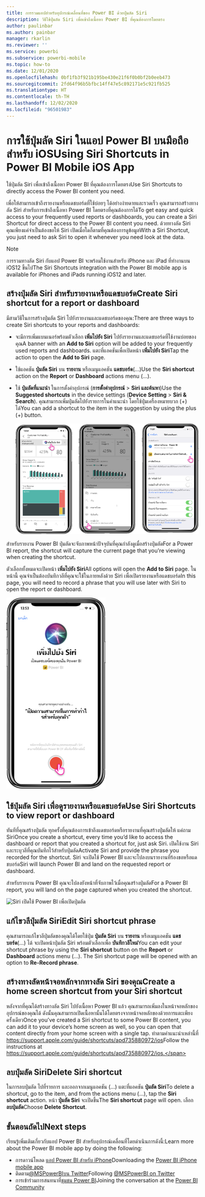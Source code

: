 ```yaml
---
title: การรวมแอปสำหรับอุปกรณ์เคลื่อนที่ของ Power BI ด้วยปุ่มลัด Siri
description: วิธีใช้ปุ่มลัด Siri เพื่อเข้าถึงเนื้อหา Power BI ที่คุณต้องการโดยตรง
author: paulinbar
ms.author: painbar
manager: rkarlin
ms.reviewer: ''
ms.service: powerbi
ms.subservice: powerbi-mobile
ms.topic: how-to
ms.date: 12/01/2020
ms.openlocfilehash: 0bf1fb3f921b195be430e21f6f0b0bf2b0eeb473
ms.sourcegitcommit: 2fd64f96b5bfbc14ff47e5c892171e5c921fb525
ms.translationtype: HT
ms.contentlocale: th-TH
ms.lasthandoff: 12/02/2020
ms.locfileid: "96501983"
---
```

# <a name="using-siri-shortcuts-in-power-bi-mobile-ios-app"></a><span data-ttu-id="f7189-103">การใช้ปุ่มลัด Siri ในแอป Power BI บนมือถือสำหรับ iOS</span><span class="sxs-lookup"><span data-stu-id="f7189-103">Using Siri Shortcuts in Power BI Mobile iOS App</span></span>

<span data-ttu-id="f7189-104">ใช้ปุ่มลัด Siri เพื่อเข้าถึงเนื้อหา Power BI ที่คุณต้องการโดยตรง</span><span class="sxs-lookup"><span data-stu-id="f7189-104">Use Siri Shortcuts to directly access the Power BI content you need.</span></span>

<span data-ttu-id="f7189-105">เพื่อให้สามารถเข้าถึงรายงานหรือแดชบอร์ดที่ใช้บ่อยๆ ได้อย่างง่ายดายและรวดเร็ว คุณสามารถสร้างทางลัด Siri สำหรับการเข้าถึงเนื้อหา Power BI โดยตรงที่คุณต้องการได้</span><span class="sxs-lookup"><span data-stu-id="f7189-105">To get easy and quick access to your frequently used reports or dashboards, you can create a Siri Shortcut for direct access to the Power BI content you need.</span></span> <span data-ttu-id="f7189-106">ด้วยทางลัด Siri คุณเพียงแค่จำเป็นต้องขอให้ Siri เปิดเมื่อใดก็ตามที่คุณต้องการดูข้อมูล</span><span class="sxs-lookup"><span data-stu-id="f7189-106">With a Siri Shortcut, you just need to ask Siri to open it whenever you need look at the data.</span></span>

> [!NOTE]
> <span data-ttu-id="f7189-107">การรวมทางลัด Siri กับแอป Power BI จะพร้อมใช้งานสำหรับ iPhone และ iPad ที่ทำงานบน iOS12 ขึ้นไป</span><span class="sxs-lookup"><span data-stu-id="f7189-107">The Siri Shortcuts integration with the Power BI mobile app is available for iPhones and iPads running iOS12 and later.</span></span>

## <a name="create-siri-shortcut-for-a-report-or-dashboard"></a><span data-ttu-id="f7189-108">สร้างปุ่มลัด Siri สำหรับรายงานหรือแดชบอร์ด</span><span class="sxs-lookup"><span data-stu-id="f7189-108">Create Siri shortcut for a report or dashboard</span></span>

<span data-ttu-id="f7189-109">มีสามวิธีในการสร้างปุ่มลัด Siri ไปยังรายงานและแดชบอร์ดของคุณ:</span><span class="sxs-lookup"><span data-stu-id="f7189-109">There are three ways to create Siri shortcuts to your reports and dashboards:</span></span>

- <span data-ttu-id="f7189-110">จะมีการเพิ่มแบนเนอร์พร้อมตัวเลือก **เพิ่มไปยัง Siri** ไปยังรายงานและแดชบอร์ดที่ใช้งานบ่อยของคุณ</span><span class="sxs-lookup"><span data-stu-id="f7189-110">A banner with an **Add to Siri** option will be added to your frequently used reports and dashboards.</span></span> <span data-ttu-id="f7189-111">แตะที่แอคชันเพื่อเปิดหน้า **เพิ่มไปยัง Siri**</span><span class="sxs-lookup"><span data-stu-id="f7189-111">Tap the action to open the **Add to Siri** page.</span></span>
    
- <span data-ttu-id="f7189-112">ใช้แอคชัน **ปุ่มลัด Siri** บน **รายงาน** หรือเมนูแอคชัน **แดชบอร์ด**(...)</span><span class="sxs-lookup"><span data-stu-id="f7189-112">Use the **Siri shortcut** action on the **Report** or **Dashboard** actions menu (...).</span></span>
    
- <span data-ttu-id="f7189-113">ใช้ **ปุ่มลัดที่แนะนำ** ในการตั้งค่าอุปกรณ์ (**การตั้งค่าอุปกรณ์** > **Siri และค้นหา**)</span><span class="sxs-lookup"><span data-stu-id="f7189-113">Use the **Suggested shortcuts** in the device settings (**Device Setting** > **Siri & Search**).</span></span> <span data-ttu-id="f7189-114">คุณสามารถเพิ่มปุ่มลัดไปยังรายการในคำแนะนำ โดยใช้ปุ่มเครื่องหมายบวก (+) ได้</span><span class="sxs-lookup"><span data-stu-id="f7189-114">You can add a shortcut to the item in the suggestion by using the plus (+) button.</span></span>
     
     ![สร้างปุ่มลัด](./media/mobile-apps-ios-siri-search/power-bi-siri-create-shortcut.png)

<span data-ttu-id="f7189-116">สำหรับรายงาน Power BI ปุ่มลัดจะจับภาพหน้าปัจจุบันที่คุณกำลังดูเมื่อสร้างปุ่มลัด</span><span class="sxs-lookup"><span data-stu-id="f7189-116">For a Power BI report, the shortcut will capture the current page that you're viewing when creating the shortcut.</span></span> 

<span data-ttu-id="f7189-117">ตัวเลือกทั้งหมดจะเปิดหน้า **เพิ่มไปยัง Siri**</span><span class="sxs-lookup"><span data-stu-id="f7189-117">All options will open the **Add to Siri** page.</span></span> <span data-ttu-id="f7189-118">ในหน้านี้ คุณจำเป็นต้องบันทึกวลีที่คุณจะใช้ในภายหลังด้วย Siri เพื่อเปิดรายงานหรือแดชบอร์ด</span><span class="sxs-lookup"><span data-stu-id="f7189-118">In this page, you will need to record a phrase that you will use later with Siri to open the report or dashboard.</span></span> 
   
![เพิ่มไปยังหน้า Siri](./media/mobile-apps-ios-siri-search/power-bi-siri-add-page.png)
    

## <a name="use-siri-shortcuts-to-view-report-or-dashboard"></a><span data-ttu-id="f7189-120">ใช้ปุ่มลัด Siri เพื่อดูรายงานหรือแดชบอร์ด</span><span class="sxs-lookup"><span data-stu-id="f7189-120">Use Siri Shortcuts to view report or dashboard</span></span>

<span data-ttu-id="f7189-121">ทันทีที่คุณสร้างปุ่มลัด ทุกครั้งที่คุณต้องการเข้าถึงแดชบอร์ดหรือรายงานที่คุณสร้างปุ่มลัดให้ แค่ถาม Siri</span><span class="sxs-lookup"><span data-stu-id="f7189-121">Once you create a shortcut, every time you’d like to access the dashboard or report that you created a shortcut for, just ask Siri.</span></span>
<span data-ttu-id="f7189-122">เปิดใช้งาน Siri และระบุวลีที่คุณบันทึกไว้สำหรับปุ่มลัด</span><span class="sxs-lookup"><span data-stu-id="f7189-122">Activate Siri and provide the phrase you recorded for the shortcut.</span></span> <span data-ttu-id="f7189-123">Siri จะเปิดใช้ Power BI และจะไปลงบนรายงานที่ร้องขอหรือแดชบอร์ด</span><span class="sxs-lookup"><span data-stu-id="f7189-123">Siri will launch Power BI and land on the requested report or dashboard.</span></span> 

<span data-ttu-id="f7189-124">สำหรับรายงาน Power BI คุณจะไปลงยังหน้าที่จับภาพไว้เมื่อคุณสร้างปุ่มลัด</span><span class="sxs-lookup"><span data-stu-id="f7189-124">For a Power BI report, you will land on the page captured when you created the shortcut.</span></span>


  ![Siri เปิดใช้ Power BI เพื่อเปิดปุ่มลัด](./media/mobile-apps-ios-siri-search/power-bi-siri-open.png)
  

## <a name="edit-siri-shortcut-phrase"></a><span data-ttu-id="f7189-126">แก้ไขวลีปุ่มลัด Siri</span><span class="sxs-lookup"><span data-stu-id="f7189-126">Edit Siri shortcut phrase</span></span> 
<span data-ttu-id="f7189-127">คุณสามารถแก้ไขวลีปุ่มลัดของคุณได้โดยใช้ปุ่ม **ปุ่มลัด Siri** บน **รายงาน** หรือเมนูแอคชัน **แดชบอร์ด**(...) ได้ จะเปิดหน้าปุ่มลัด Siri พร้อมตัวเลือกเพื่อ **บันทึกวลีใหม่**</span><span class="sxs-lookup"><span data-stu-id="f7189-127">You can edit your shortcut phrase by using the **Siri shortcut** button on the **Report** or **Dashboard** actions menu (...). The Siri shortcut page will be opened with an option to **Re-Record phrase**.</span></span> 

## <a name="create-a-home-screen-shortcut-from-your-siri-shortcut"></a><span data-ttu-id="f7189-128">สร้างทางลัดหน้าจอหลักจากทางลัด Siri ของคุณ</span><span class="sxs-lookup"><span data-stu-id="f7189-128">Create a home screen shortcut from your Siri shortcut</span></span> 
<span data-ttu-id="f7189-129">หลังจากที่คุณได้สร้างทางลัด Siri ไปยังเนื้อหา Power BI แล้ว คุณสามารถเพิ่มลงในหน้าจอหลักของอุปกรณ์ของคุณได้ ดังนั้นคุณสามารถเปิดเนื้อหานั้นได้โดยตรงจากหน้าจอหลักของด้วยการแตะเพียงครั้งเดียว</span><span class="sxs-lookup"><span data-stu-id="f7189-129">Once you’ve created a Siri shortcut to some Power BI content, you can add it to your device’s home screen as well, so you can open that content directly from your home screen with a single tap.</span></span> <span data-ttu-id="f7189-130">ทำตามคำแนะนำเหล่านี้ที่ https://support.apple.com/guide/shortcuts/apd735880972/ios</span><span class="sxs-lookup"><span data-stu-id="f7189-130">Follow the instructions at https://support.apple.com/guide/shortcuts/apd735880972/ios.</span></span>

## <a name="delete-siri-shortcut"></a><span data-ttu-id="f7189-131">ลบปุ่มลัด Siri</span><span class="sxs-lookup"><span data-stu-id="f7189-131">Delete Siri shortcut</span></span> 
<span data-ttu-id="f7189-132">ในการลบปุ่มลัด ไปที่รายการ และออกจากเมนูแอคชัน (...) แตะที่แอคชัน **ปุ่มลัด Siri**</span><span class="sxs-lookup"><span data-stu-id="f7189-132">To delete a shortcut, go to the item, and from the actions menu (...), tap the **Siri shortcut** action.</span></span> <span data-ttu-id="f7189-133">หน้า **ปุ่มลัด Siri** จะเปิดขึ้น</span><span class="sxs-lookup"><span data-stu-id="f7189-133">The **Siri shortcut** page will open.</span></span> <span data-ttu-id="f7189-134">เลือก **ลบปุ่มลัด**</span><span class="sxs-lookup"><span data-stu-id="f7189-134">Choose **Delete Shortcut**.</span></span>

## <a name="next-steps"></a><span data-ttu-id="f7189-135">ขั้นตอนถัดไป</span><span class="sxs-lookup"><span data-stu-id="f7189-135">Next steps</span></span>
<span data-ttu-id="f7189-136">เรียนรู้เพิ่มเติมเกี่ยวกับแอป Power BI สำหรับอุปกรณ์เคลื่อนที่โดยดำเนินการดังนี้:</span><span class="sxs-lookup"><span data-stu-id="f7189-136">Learn more about the Power BI mobile app by doing the following:</span></span> 

* <span data-ttu-id="f7189-137">การดาวน์โหลด [แอป Power BI สำหรับ iPhone](https://go.microsoft.com/fwlink/?LinkId=522062)</span><span class="sxs-lookup"><span data-stu-id="f7189-137">Downloading the [Power BI iPhone mobile app](https://go.microsoft.com/fwlink/?LinkId=522062)</span></span>
* <span data-ttu-id="f7189-138">ติดตาม[@MSPowerBIบน Twitter](https://twitter.com/MSPowerBI)</span><span class="sxs-lookup"><span data-stu-id="f7189-138">Following [@MSPowerBI on Twitter](https://twitter.com/MSPowerBI)</span></span>
* <span data-ttu-id="f7189-139">การเข้าร่วมการสนทนาที่[ชุมชน Power BI](https://community.powerbi.com/)</span><span class="sxs-lookup"><span data-stu-id="f7189-139">Joining the conversation at the [Power BI Community](https://community.powerbi.com/)</span></span>